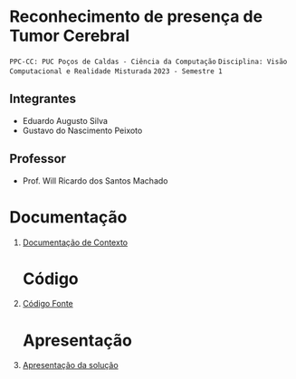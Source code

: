 # Reconhecimento de presença de Tumor Cerebral

`PPC-CC: PUC Poços de Caldas - Ciência da Computação`
`Disciplina: Visão Computacional e Realidade Misturada`
`2023 - Semestre 1`

## Integrantes

- Eduardo Augusto Silva
- Gustavo do Nascimento Peixoto

## Professor

- Prof. Will Ricardo dos Santos Machado

# Documentação

<ol>
<li><a href="docs/1-Documentação de instalação.md"> Documentação de Contexto</a></li>

# Código

<li><a href="src/README.md"> Código Fonte</a></li>

# Apresentação

<li><a href="presentation/README.md"> Apresentação da solução</a></li>
